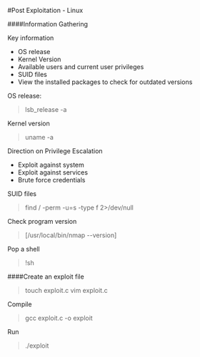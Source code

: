 #Post Exploitation - Linux

####Information Gathering

Key information
* OS release
* Kernel Version
* Available users and current user privileges
* SUID files
* View the installed packages to check for outdated versions


OS release:
>lsb_release -a

Kernel version
> uname -a

Direction on Privilege Escalation
* Exploit against system
* Exploit against services
* Brute force credentials

SUID files
> find / -perm -u=s -type f 2>/dev/null

Check program version
> [/usr/local/bin/nmap --version]

Pop a shell
> !sh


####Create an exploit file
> touch exploit.c
> vim exploit.c

Compile
> gcc exploit.c -o exploit

Run
> ./exploit


